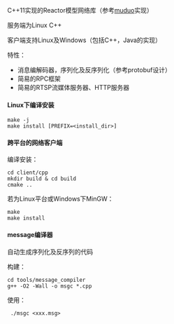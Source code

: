 
C++11实现的Reactor模型网络库（参考[muduo](http://github.com/chenshuo/muduo)实现）

服务端为Linux C++

客户端支持Linux及Windows（包括C++，Java的实现）

特性：
- 消息编解码器，序列化及反序列化（参考protobuf设计）
- 简易的RPC框架
- 简易的RTSP流媒体服务器、HTTP服务器


#### Linux下编译安装
```shell
make -j
make install [PREFIX=<install_dir>]
```

#### 跨平台的网络客户端
编译安装：
```shell
cd client/cpp
mkdir build & cd build
cmake ..
```
若为Linux平台或Windows下MinGW：
```shell
make
make install
```
#### message编译器
自动生成序列化及反序列的代码

构建：
```shell
cd tools/message_compiler
g++ -O2 -Wall -o msgc *.cpp
```
使用：

` ./msgc <xxx.msg>`
